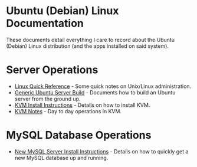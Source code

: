 # Ubuntu (Debian) Linux Documentation
These documents detail everything I care to record about the Ubuntu (Debian) Linux distribution (and the apps installed on said system).

# Server Operations
- [Linux Quick Reference](/ubuntu/linux_notes) - Some quick notes on Unix/Linux administration.
- [Generic Ubuntu Server Build](/ubuntu/server_build) - Documents how to build an Ubuntu server from the ground up.
- [KVM Install Instructions](/ubuntu/package_install/kvm_install) - Details on how to install KVM.
- [KVM Notes](/ubuntu/package_operations/kvm_notes) - Day to day operations in KVM.

# MySQL Database Operations
- [New MySQL Server Install Instructions](/ubuntu/package_install/mysql_install) - Details on how to quickly get a new MySQL database up and running.